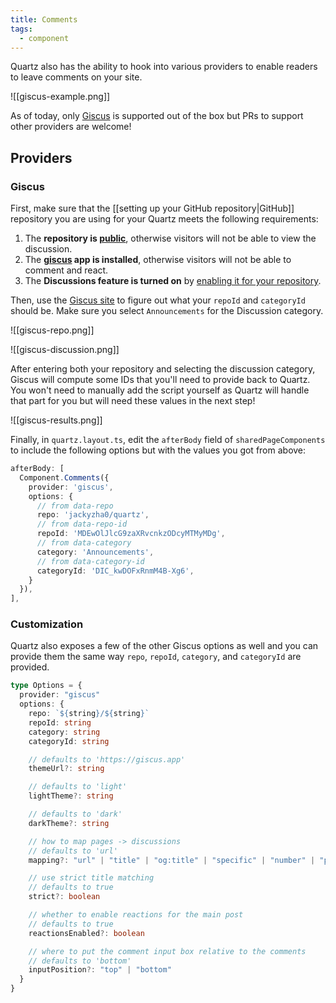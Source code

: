```yaml
---
title: Comments
tags:
  - component
---
```


Quartz also has the ability to hook into various providers to enable readers to leave comments on your site.

![[giscus-example.png]]

As of today, only [Giscus](https://giscus.app/) is supported out of the box but PRs to support other providers are welcome!

## Providers

### Giscus

First, make sure that the [[setting up your GitHub repository|GitHub]] repository you are using for your Quartz meets the following requirements:

1. The **repository is [public](https://docs.github.com/en/github/administering-a-repository/managing-repository-settings/setting-repository-visibility#making-a-repository-public)**, otherwise visitors will not be able to view the discussion.
2. The **[giscus](https://github.com/apps/giscus) app is installed**, otherwise visitors will not be able to comment and react.
3. The **Discussions feature is turned on** by [enabling it for your repository](https://docs.github.com/en/github/administering-a-repository/managing-repository-settings/enabling-or-disabling-github-discussions-for-a-repository).

Then, use the [Giscus site](https://giscus.app/#repository) to figure out what your `repoId` and `categoryId` should be. Make sure you select `Announcements` for the Discussion category.

![[giscus-repo.png]]

![[giscus-discussion.png]]

After entering both your repository and selecting the discussion category, Giscus will compute some IDs that you'll need to provide back to Quartz. You won't need to manually add the script yourself as Quartz will handle that part for you but will need these values in the next step!

![[giscus-results.png]]

Finally, in `quartz.layout.ts`, edit the `afterBody` field of `sharedPageComponents` to include the following options but with the values you got from above:

```ts title="quartz.layout.ts"
afterBody: [
  Component.Comments({
    provider: 'giscus',
    options: {
      // from data-repo
      repo: 'jackyzha0/quartz',
      // from data-repo-id
      repoId: 'MDEwOlJlcG9zaXRvcnkzODcyMTMyMDg',
      // from data-category
      category: 'Announcements',
      // from data-category-id
      categoryId: 'DIC_kwDOFxRnmM4B-Xg6',
    }
  }),
],
```

### Customization

Quartz also exposes a few of the other Giscus options as well and you can provide them the same way `repo`, `repoId`, `category`, and `categoryId` are provided.

```ts
type Options = {
  provider: "giscus"
  options: {
    repo: `${string}/${string}`
    repoId: string
    category: string
    categoryId: string

    // defaults to 'https://giscus.app'
    themeUrl?: string

    // defaults to 'light'
    lightTheme?: string

    // defaults to 'dark'
    darkTheme?: string

    // how to map pages -> discussions
    // defaults to 'url'
    mapping?: "url" | "title" | "og:title" | "specific" | "number" | "pathname"

    // use strict title matching
    // defaults to true
    strict?: boolean

    // whether to enable reactions for the main post
    // defaults to true
    reactionsEnabled?: boolean

    // where to put the comment input box relative to the comments
    // defaults to 'bottom'
    inputPosition?: "top" | "bottom"
  }
}
```
